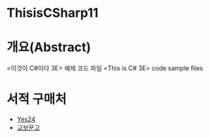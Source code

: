 # ThisisCSharp11

# 개요(Abstract)
<이것이 C#이다 3E> 예제 코드 파일
<This is C# 3E> code sample files 

# 서적 구매처
* [Yes24](https://www.yes24.com/Product/Goods/118685906)
* [교보문고](https://product.kyobobook.co.kr/detail/S000201856223)
